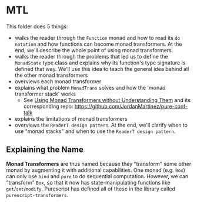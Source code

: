 # MTL

This folder does 5 things:
- walks the reader through the `Function` monad and how to read its `do notation` and how functions can become monad transformers. At the end, we'll describe the whole point of using monad transformers.
- walks the reader through the problems that led us to define the `MonadState` type class and explains why its function's type signature is defined that way. We'll use this idea to teach the general idea behind all the other monad transformers
- overviews each monad transformer
- explains what problem `MonadTrans` solves and how the 'monad transformer stack' works
    - See [Using Monad Transformers without Understanding Them](https://hasgeek.com/FP-Juspay/pureconf/schedule/using-monad-transformers-without-understanding-them-JAFRaaAiVQBaBfVX3Yuruv) and its corresponding repo: https://github.com/JordanMartinez/pure-conf-talk
- explains the limitations of monad transformers
- overviews the `ReaderT design pattern`. At the end, we'll clarify when to use "monad stacks" and when to use the `ReaderT design pattern`.

## Explaining the Name

**Monad Transformers** are thus named because they "transform" some other monad by augmenting it with additional capabilities. One monad (e.g. `Box`) can only use `bind` and `pure` to do sequential computation. However, we can "transform" `Box`, so that it now has state-manipulating functions like `get`/`set`/`modify`. Purescript has defined all of these in the library called `purescript-transformers`.
